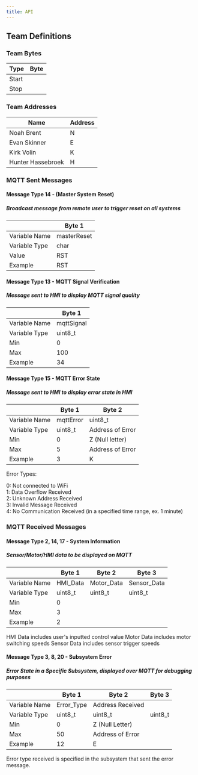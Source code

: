 ```yaml
---
title: API
---
```




## Team Definitions

### Team Bytes

| Type |  Byte  |
| -----------| ----------- |
| Start |   |
| Stop |  |

### Team Addresses

| Name |  Address  |
| -----------| ----------- |
| Noah Brent | N  |
|Evan Skinner| E |
|Kirk Volin| K |
|Hunter Hassebroek| H |

### MQTT Sent Messages
#### Message Type 14 - (Master System Reset)
##### Broadcast message from remote user to trigger reset on all systems

|  |  Byte 1     |  
| -----------| ----------- |
|Variable Name| masterReset  | 
|Variable Type| char  | 
|Value| RST  |
|Example| RST |

#### Message Type 13 - MQTT Signal Verification
##### Message sent to HMI to display MQTT signal quality

|  |  Byte 1     | 
| -----------| ----------- |
|Variable Name| mqttSignal  | 
|Variable Type| uint8_t  | 
|Min| 0  |
|Max| 100 | 
|Example| 34 |  

#### Message Type 15 - MQTT Error State
##### Message sent to HMI to display error state in HMI

|  |  Byte 1     | Byte 2| 
| -----------| ----------- | -- |
|Variable Name| mqttError  | uint8_t |
|Variable Type| uint8_t  | Address of Error |
|Min | 0  | Z (Null letter) |
|Max | 5 | Address of Error |
|Example| 3 |  K |

Error Types:

0: Not connected to WiFi  
1: Data Overflow Received  
2: Unknown Address Received  
3: Invalid Message Received  
4: No Communication Received (in a specified time range, ex. 1 minute)  



### MQTT Received Messages

#### Message Type 2, 14, 17 - System Information 
##### Sensor/Motor/HMI data to be displayed on MQTT


|  |  Byte 1     | Byte 2 | Byte 3 |
| -----------| ----------- | -- | -- |
|Variable Name| HMI_Data  | Motor_Data   | Sensor_Data  |
|Variable Type| uint8_t  |  uint8_t   | uint8_t   |
|Min| 0  |    |   |
|Max| 3 |     |   |
|Example| 2 |      |   |

HMI Data includes user's inputted control value
Motor Data includes motor switching speeds
Sensor Data includes sensor trigger speeds

#### Message Type 3, 8, 20 - Subsystem Error 
##### Error State in a Specific Subsystem, displayed over MQTT for debugging purposes

|  |  Byte 1     | Byte 2 | Byte 3 |
| -----------| ----------- | -- | -- |
|Variable Name| Error_Type  | Address Received   |   |
|Variable Type| uint8_t  |  uint8_t   | uint8_t   |
|Min| 0  |  Z (Null Letter)  |   |
|Max| 50 |  Address of Error   |   |
|Example| 12 |   E   |   |

Error type received is specified in the subsystem that sent the error message.
